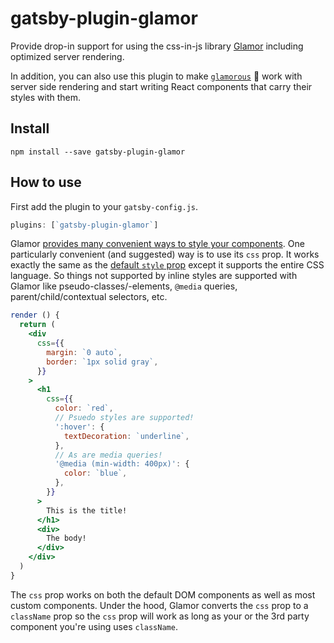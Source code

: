 # gatsby-plugin-glamor

Provide drop-in support for using the css-in-js library [Glamor](https://github.com/threepointone/glamor) including optimized server rendering.

In addition, you can also use this plugin to make [`glamorous`](https://github.com/paypal/glamorous) 💄 work with server side rendering and start writing React components that carry their styles with them.

## Install

`npm install --save gatsby-plugin-glamor`

## How to use

First add the plugin to your `gatsby-config.js`.

```javascript
plugins: [`gatsby-plugin-glamor`]
```

Glamor [provides many convenient ways to style your components](https://github.com/threepointone/glamor/blob/master/docs/howto.md). One particularly convenient (and suggested) way is to use its `css` prop. It works exactly the same as the [default `style` prop](https://facebook.github.io/react/docs/dom-elements.html#style) except it supports the entire CSS language. So things not supported by inline styles are supported with Glamor like pseudo-classes/-elements, `@media` queries, parent/child/contextual selectors, etc.

```jsx
render () {
  return (
    <div
      css={{
        margin: `0 auto`,
        border: `1px solid gray`,
      }}
    >
      <h1
        css={{
          color: `red`,
          // Psuedo styles are supported!
          ':hover': {
            textDecoration: `underline`,
          },
          // As are media queries!
          '@media (min-width: 400px)': {
            color: `blue`,
          },
        }}
      >
        This is the title!
      </h1>
      <div>
        The body!
      </div>
    </div>
  )
}
```

The `css` prop works on both the default DOM components as well as most custom components. Under the hood, Glamor converts the `css` prop to a `className` prop so the `css` prop will work as long as your or the 3rd party component you're using uses `className`.

